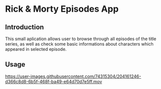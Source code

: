# Rick & Morty Episodes App

## Introduction
  This small aplication allows user to browse through all episodes of the title series, as well as check some basic informations about characters which appeared in selected episode. 
 
## Usage
  
https://user-images.githubusercontent.com/74315304/204161246-d366c8d8-6b5f-468f-ba49-e64d70d7e5ff.mov

